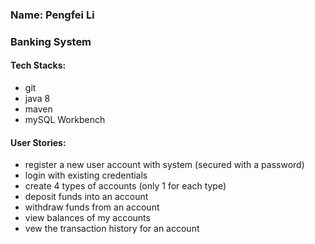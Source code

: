 ### Name: Pengfei Li
### Banking System
#### Tech Stacks:
- git
- java 8
- maven
- mySQL Workbench
#### User Stories:
- register a new user account with system (secured with a password)
- login with existing credentials
- create 4 types of accounts (only 1 for each type)
- deposit funds into an account
- withdraw funds from an account
- view balances of my accounts
- vew the transaction history for an account

